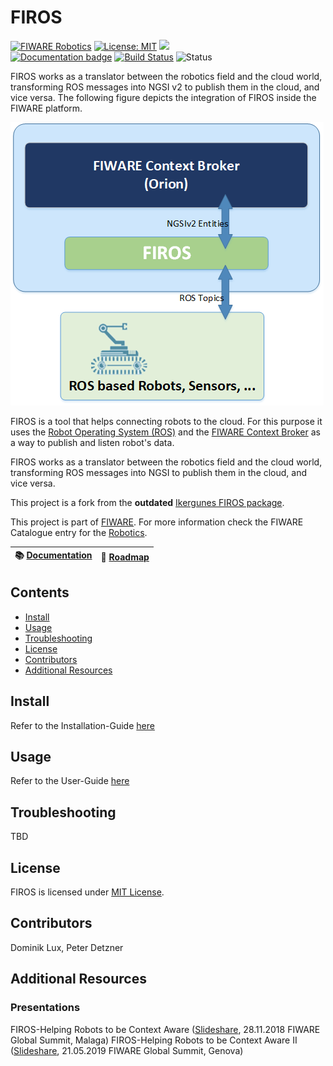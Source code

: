 # FIROS

[![FIWARE Robotics](https://nexus.lab.fiware.org/static/badges/chapters/robotics.svg)](https://www.fiware.org/developers/catalogue/)
[![License: MIT](https://img.shields.io/github/license/iml130/firos.svg)](https://opensource.org/licenses/MIT)<!--[![Docker badge](https://img.shields.io/docker/pulls/fiware/sigfox-iotagent.svg)](https://hub.docker.com/r/fiware/firos/)-->
[![](https://img.shields.io/badge/tag-firos-orange.svg?logo=stackoverflow)](https://stackoverflow.com/questions/tagged/fiware+ros)
<br/> [![Documentation badge](https://img.shields.io/readthedocs/firos.svg)](https://firos.rtfd.io)
[![Build Status](https://travis-ci.com/iml130/firos.svg?branch=master)](https://travis-ci.com/iml130/firos)<!--
[![Coverage Status](https://coveralls.io/repos/github/iml130/firos/badge.svg?branch=master)](https://coveralls.io/github/iml130/firos?branch=master)-->
![Status](https://nexus.lab.fiware.org/repository/raw/public/badges/statuses/incubating.svg)

FIROS works as a translator between the robotics field and the cloud world, transforming ROS messages into NGSI v2 to
publish them in the cloud, and vice versa. The following figure depicts the integration of FIROS inside the FIWARE
platform.

![alt text](doc/media/firos.png "FIROS Integration")

FIROS is a tool that helps connecting robots to the cloud. For this purpose it uses the
[Robot Operating System (ROS)](http://www.ros.org/) and the
[FIWARE Context Broker](https://fiware-orion.readthedocs.io/en/master/) as a way to publish and listen robot's data.

FIROS works as a translator between the robotics field and the cloud world, transforming ROS messages into NGSI to
publish them in the cloud, and vice versa.

This project is a fork from the **outdated** [Ikergunes FIROS package](https://github.com/Ikergune/firos).

This project is part of [FIWARE](https://www.fiware.org/). For more information check the FIWARE Catalogue entry for the
[Robotics](https://github.com/Fiware/catalogue/tree/master/robotics).

| :books: [Documentation](https://firos.rtfd.io) | :dart: [Roadmap](doc/roadmap.md) |
| ---------------------------------------------- | -------------------------------- |


## Contents

-   [Install](#Install)
-   [Usage](#usage)
-   [Troubleshooting](#troubleshooting)
-   [License](#license)
-   [Contributors](#Contributors)
-   [Additional Resources](#Additional%20Resources)

## Install

Refer to the Installation-Guide [here](doc/install/install.md)

## Usage

Refer to the User-Guide [here](doc/user/introduction.md)

## Troubleshooting

TBD

## License

FIROS is licensed under [MIT License](https://opensource.org/licenses/MIT).

## Contributors

Dominik Lux, Peter Detzner

## Additional Resources

### Presentations

FIROS-Helping Robots to be Context Aware
([Slideshare](https://de.slideshare.net/FI-WARE/fiware-global-summit-FIROS-helping-robots-to-be-context-aware),
28.11.2018 FIWARE Global Summit, Malaga)
FIROS-Helping Robots to be Context Aware II
([Slideshare](https://de.slideshare.net/FI-WARE/fiware-global-summit-firos-making-robots-context-aware),
21.05.2019 FIWARE Global Summit, Genova)

